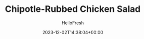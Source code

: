 ---
draft: true # Use this only for setting draft status
hidden: false # Use this to hide unwanted recipes
slug: # <post-title>
title: 'Chipotle-Rubbed Chicken Salad'
description: "This, my friends, is the burrito bowl of all burrito bowls. It contains the unbeatable flavor combo of chipotle and tangy lime zest, but what takes it up a notch is the oregano-scented black beans, homemade pico de gallo, and summery citronette dressing. This isn’t your ordinary dinner. It’s a fiesta!"
image: https://img.hellofresh.com/f_auto,fl_lossy,q_auto,w_1200/hellofresh_s3/image/chipotle-rubbed-chicken-salad-0b3c6376.jpg
date: 2023-12-02T14:38:04+00:00
author: HelloFresh

tags: ['Gluten-free', 'Spicy']
categories: "main course"
cuisines: "Fusion"
allergens: ['Soy']

calories: 640
preptime: ['30 minutes']
cooktime: # 180 = 3 Hours | In minutes
totaltime: PT30M
servings: 2

links:
  - description: "This, my friends, is the burrito bowl of all burrito bowls. It contains the unbeatable flavor combo of chipotle and tangy lime zest, but what takes it up a notch is the oregano-scented black beans, homemade pico de gallo, and summery citronette dressing. This isn’t your ordinary dinner. It’s a fiesta!"
    website: https://www.hellofresh.com/recipes/chipotle-rubbed-chicken-salad-57a1ef59b2baaf4a738b4568
    image: https://img.hellofresh.com/f_auto,fl_lossy,q_auto,w_1200/hellofresh_s3/image/chipotle-rubbed-chicken-salad-0b3c6376.jpg
 
weight: # 1 | You can add weight to some posts to override the default sorting (date descending)

comments: false # Keep False

ingredients: ['1 unit Avocado', '1 box Black Beans', '12 ounce Chicken Breasts', '3.5 ounce Chipotles in Adobo', '4 ounce Grape Tomatoes', '1 unit Jalapeño', '1 unit Romaine Lettuce', '1 unit Lime', '1 unit Red Onion', '2 unit Scallions', '1 teaspoon Dried Oregano', '1 tablespoon Olive Oil', 'unit Salt', 'unit Pepper']

instructionTitles: ['Prep', 'Make the pico de gallo and citronette dressing', 'Marinate the chicken', 'Cook the beans']
instructions: ['Wash and dry all produce. Quarter the tomatoes. Halve, peel, and finely chop the onion. Zest and halve the lime. Mince the jalapeño pepper, removing the seeds and ribs if you prefer less heat. Chop the romaine into 1-inch pieces. Thinly slice the scallions, keeping the greens and whites separate. Drain and rinse the beans.', 'In a small bowl, toss together the tomatoes, ¼ cup onion (or less, to taste), a squeeze of lime, and as much jalapeño pepper as you like. Season with salt and pepper. In another small bowl, whisk together another squeeze of lime and a drizzle of olive oil (to taste). Season with salt and pepper.', 'Place the lime zest, chicken breasts, and 2 teaspoons adobo sauce (the spicy sauce inside the can of chipotles) in a medium bowl. Season generously with salt and pepper and turn to evenly coat.', 'Heat a drizzle of olive oil in a large pan over medium heat. Add the remaining onion, remaining jalapeño pepper, scallion whites, and oregano to the pan. Cook, tossing, for 3-4 minutes, until softened. Add the beans. Cook, tossing, for another 1-2 minutes. Season with salt and pepper. Remove from the pan and set aside.', 'Cook the chicken: Heat another drizzle of olive oil in the same pan over medium heat. Add the chicken. Cook 4-5 minutes per side, until blackened and cooked through. Set aside to rest 5 minutes.', 'Finish: Halve, pit, and slice the avocado. Thinly slice the chicken. Plate the romaine lettuce and drizzle with the citronette dressing. Top with the beans, chipotle-rubbed chicken, pico de gallo, and scallion greens. Lay the avocado slices on the side and enjoy!']
---